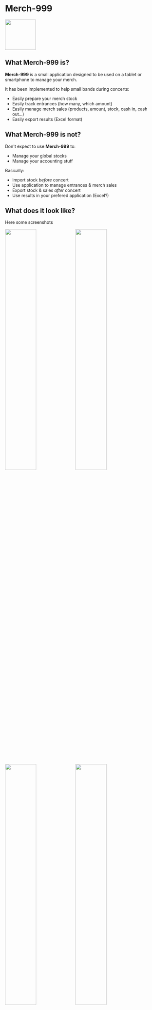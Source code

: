 # Merch-999

<img src="./screenshots/merch-999.png" width="100" height="100">

## What Merch-999 is?
**Merch-999** is a small application designed to be used on a tablet or smartphone to manage your merch.

It has been implemented to help small bands during concerts:
- Easily prepare your merch stock
- Easily track entrances (how many, which amount)
- Easily manage merch sales (products, amount, stock, cash in, cash out...)
- Easily export results (Excel format)

## What Merch-999 is not?
Don't expect to use **Merch-999** to:
- Manage your global stocks
- Manage your accounting stuff

Basically:
- Import stock *before* concert
- Use application to manage entrances & merch sales
- Export stock & sales *after* concert
- Use results in your prefered application (Excel?)

## What does it look like?

Here some screenshots

<img src="./screenshots/basket.jpeg" width="45%"> <img src="./screenshots/stock.jpeg" width="45%">
<img src="./screenshots/sales.jpeg" width="45%"> <img src="./screenshots/tools.jpeg" width="45%">

## How does it cost? Is there a license?
**Merch-999** is free and distributed under _GNU GPL v3 license_.
Some components of **Merch-999** are under _MIT_ and _CC-BY 4.0_ license (see licenses files in source code components directories).

> **In simple words, you're free to download, use, modify as well as redistribute **_Merch-999_** as long as this ability is preserved and you give contributors proper credit.**

## How to install?
**Merch-999** has been built from the most basic web technology: _HTML5_, _CSS3_, _Javascript_ and doesn't require strong skills to compile, build, manage thousands of dependencies or whatever made the web.

### You have a web-server
If you want to host your own **Merch-999**, you need a web-server to install it.

> Following steps assume that you have a web-server and you know how manage it

1) Download last [release](https://github.com/Grum999/Merch/releases) ZIP file
2) UNZIP content in your web server target directory, eventually `chmod +755` and that's all

> You may have some additional settings to do on web-server side if you want HTTPS protocol, dedicated sub-domain, ...

### You don't have a web-server, you don't even know what is it
Just go to https://merch.maou-maou.fr and enjoy **Merch-999**!

## Requirements
> Yes, requirements are listed after installation process 🙃

Except a web-server and a browser, you don't need anything else.
**Merch-999** is **one** HTML page.
There's no client-server communication, no database, no login/password, no account, no data hosted anywhere.

**Merch-999** has been built to be the most simple possible:
- I don't want to die with all security-stuff related with databases, account management, GDPR, client-server protocol, ...
- I don't want to have to manage miscellaneous technology, also web technologies & frameworks evolve every 6 months...
- I don't want to spent days and days to try to implement something really basic by learning and using new technologies and thousand of dependencies that I don't want to know about
- I don't want to have to manage and maintain a gas factory; big and complex software are more prone to bugs than really small ones (this doesn't mean **Merch-999** is bug free)

Also, consider that small bands often-sometimes perform their concerts and manage merch sales in small places where there's no -or really bad- internet connection.
Once the page is loaded, you can work offline, everything is managed within your browser: no internet connection is required.

## How to use

### Initialise stock
To initialise stock, start to go on _Tools_ page and click/tap on <kbd>Import stock</kbd>

<img src="./screenshots/tools.jpeg" width="45%">

Select `CSV` file to import
> The CSV file must be available and readbale from your device
> An example of stock CSV file is available in [sample](./samples/stock.csv) directory
> - CSV file contains explanations about how to use/fill it

When loaded, go to _Stock_ page

<img src="./screenshots/stock.jpeg" width="45%">

> Items for which current quantity is under defined limit (defined on page _Tools_) are highlighted in orange
> Items for which stock is empty are highlighted in red

> #### Take care!
> **Import of stock file will RESET current _stock_ and _sales_**

### Manage basket
When some stock is loaded and available, you can start to use basket.

<img src="./screenshots/basket-ongoing.jpeg" width="45%">

- Products are organized by types (`type label` in CSV file)
- Products within types are grouped (`group label` in CSV file)
- Products within groups are sorted (`sort order` in CSV file)

Click/Tap on a product to add it in basket; basket content is updated:
- Product label & icon, price, are available in list
- Click/tap on left side trash icon to remove product from basket
- Click/tap on right side gift icon to offer product to customer

When a product stock is low, an orange bullet is displayed on product's icon.
When a product stock is empty, a red bullet is displayed on product's icon, and icon is disabled.
> Low limit level/stock empty is updated on basket page in real time

Click/tap on green 'check' icon to Validate basket:
- Sales are updated
- Stock is updated
- Basket is empty

Click/tap on red 'cross' icon to cancel basket:
- Sales are unchanged
- Stock is unchanged
- Basket is empty

When customer pay in cash and provide exact amount, click/tap on blue 'thumbs up' icon to set amount and validate basket in one action.

When customer pay in cash, amounts are provided for cash payment method.
Set given amount provided by customer, cash to give back in updated automatically (no need for mental calculation anymore! 😅)

<img src="./screenshots/basket-cash-prices.jpeg" width="45%">

When customer pay with a credit card, amounts are provided for credit card payment method.
Also in this case, no need to provide amount as it's considered the paid amount is the expected amount...

<img src="./screenshots/basket-cc-prices.jpeg" width="45%">

> Why different amount for credit card and cash?
> According to _electronic payment terminal_ used, you can have more or less fees on transactions and may not want to have to support them if fees are too high for you...
> In this case you can define a different price for credit card usage, it's up to you to decide

### Manage sales
You can check sales and available cash amount at any time in page _Sales_.

<img src="./screenshots/sales-nfo.jpeg" width="45%">

You have to set the initial cash with cash amount you have when starting the activity (you need some cash amount to be able to give back change to customer that don't have exact cash amount)
The current cash amount is udpated on each sale paid in cash.
> **Merch-999** use `Cash In` - `Cash Out` instead of `Amount` (easier to follow in/out for accounting).

Sale provides transaction date/time, amount, payment mode, and cash in/out if concerned.
Total cash in sale transaction indicate total cash amount available after transaction.

- Click/tap on left side trash icon to remove a sale
- Click/tap on payment mode icon to get details about sale

<img src="./screenshots/sales-nfo-details.jpeg" width="45%">

### Exporting results
Results can be exported in MS Excel file format (`.xlsx`)
To export, go on _Tools_ page and click/tap on <kbd>Export stock</kbd>

Exported file will contains 3 worksheets:
- Sales
- Sales details
- Stock

## Internationalization?
Currently, no.
**Merch-999** is hard-coded in English, EURO currency too.

Maybe later but I don't think there's a real urgency.

## Next steps?
**Merch-999** is not designed to evolve in something too complex: don't expect to be able to manage stocks definition directly from interface, don't expect to get real-time and multi-users stock/sales management: this is an another app to built.

For now maybe review CSV file import with an XLSX file import instead.
Maybe add possibility of ODS file too (yes, Excel was a choice not because I use it but because probably users are most used to get XLSX files than ODS)

## Bugs? Question?
Yes there's minor bugs with UTF-8 encoding, avoid to use special characters for now.
Any bug and/or question can be reported/asked in [issues](https://github.com/Grum999/Merch-999/issues) section.

**Merch-999** is distributed in the hope that it will be useful, but WITHOUT ANY WARRANTY.

## Database normal forms respect!? Where are they!? 🫣
Yes, I know...
Look, there's a flying cow behing you!!
🏃‍♂️
